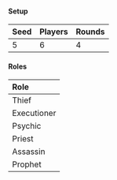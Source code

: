 #### Setup
| Seed | Players | Rounds  |
| :----| :-------| :------ |
| 5    | 6       | 4       |

#### Roles
| Role         |
| :----------- |
| Thief        |
| Executioner  |
| Psychic      |
| Priest       |
| Assassin     |
| Prophet      |